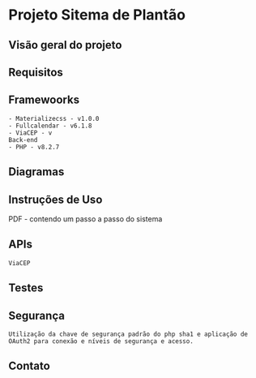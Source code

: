 # Projeto Sitema de Plantão

## Visão geral do projeto

## Requisitos

## Framewoorks
    - Materializecss - v1.0.0
    - Fullcalendar - v6.1.8
    - ViaCEP - v
    Back-end
    - PHP - v8.2.7

## Diagramas

## Instruções de Uso
PDF - contendo um passo a passo do sistema

## APIs
    ViaCEP

## Testes

## Segurança
    Utilização da chave de segurança padrão do php sha1 e aplicação de OAuth2 para conexão e níveis de segurança e acesso.

## Contato
